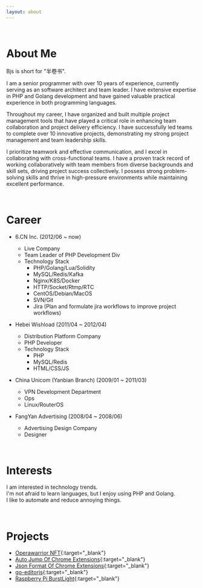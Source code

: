 ```yaml
---
layout: about 
---
```


<br/>

# About Me
Bjs is short for "半卷书".<br>

I am a senior programmer with over 10 years of experience, currently serving as an software architect and team leader. I have extensive expertise in PHP and Golang development and have gained valuable practical experience in both programming languages.

Throughout my career, I have organized and built multiple project management tools that have played a critical role in enhancing team collaboration and project delivery efficiency. I have successfully led teams to complete over 10 innovative projects, demonstrating my strong project management and team leadership skills.

I prioritize teamwork and effective communication, and I excel in collaborating with cross-functional teams. I have a proven track record of working collaboratively with team members from diverse backgrounds and skill sets, driving project success collectively. I possess strong problem-solving skills and thrive in high-pressure environments while maintaining excellent performance.

<br/>


# Career
* 6.CN Inc. (2012/06 ~ now)
  * Live Company
  * Team Leader of PHP Development Div
  * Technology Stack
    * PHP/Golang/Lua/Solidity
    * MySQL/Redis/Kafka
    * Nginx/K8S/Docker
    * HTTP/Socket/Rtmp/RTC
    * CentOS/Debian/MacOS
    * SVN/Git
    * Jira (Plan and formulate jira workflows to improve project workflows)
  
* Hebei Wishload (2011/04 ~ 2012/04)
  * Distribution Platform Company
  * PHP Developer
  * Technology Stack
    * PHP
    * MySQL/Redis
    * HTML/CSS/JS
    
* China Unicom (Yanbian Branch) (2009/01 ~ 2011/03)
  * VPN Development Department
  * Ops
  * Linux/RouterOS

* FangYan Advertising (2008/04 ~ 2008/06)
  * Advertising Design Company
  * Designer

<br/>

# Interests
I am interested in technology trends.<br>
I'm not afraid to learn languages, but I enjoy using PHP and Golang.<br>
I like to automate and reduce annoying things.


<br/>

# Projects
* [Operawarrior NFT](https://www.operawarrior.com/){:target="\_blank"}
* [Auto Jump Of Chrome Extensions](https://chrome.google.com/webstore/detail/autojump/mecmmnelkkedebbkiigdlneldiolodno){:target="\_blank"}
* [Json Format Of Chrome Extensions](https://chrome.google.com/webstore/detail/json-format/cacimhdphkcihjfpnpmmndgjjnnfoobm?hl=zh-CN&authuser=0){:target="\_blank"}
* [go-editorjs](https://github.com/banjuanshu/go-editorjs){:target="\_blank"}
* [Raspberry Pi BurstLight](https://github.com/banjuanshu/burstlight){:target="\_blank"}


